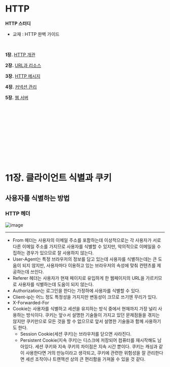 # HTTP

<b>HTTP 스터디</b>

- 교재 : HTTP 완벽 가이드
<br>

<b>1장.</b> [HTTP 개관](https://github.com/Nhahan/HTTP/wiki/1%EC%9E%A5.-HTTP-%EA%B0%9C%EA%B4%80)

<b>2장.</b> [URL과 리소스](https://github.com/Nhahan/HTTP/wiki/2%EC%9E%A5.-URL%EA%B3%BC-%EB%A6%AC%EC%86%8C%EC%8A%A4)

<b>3장.</b> [HTTP 메시지](https://github.com/Nhahan/HTTP/wiki/3%EC%9E%A5.-HTTP-%EB%A9%94%EC%8B%9C%EC%A7%80)

<b>4장.</b> [커넥션 관리](https://github.com/Nhahan/HTTP/wiki/4%EC%9E%A5.-TCP-%EC%BB%A4%EB%84%A5%EC%85%98)

<b>5장.</b> [웹 서버](https://github.com/Nhahan/HTTP/wiki/5%EC%9E%A5.-%EC%9B%B9%EC%84%9C%EB%B2%84)

<br><br><br><br><br><br><br><br><br><br>

# 11장. 클라이언트 식별과 쿠키

## 사용자를 식별하는 방법

### HTTP 헤더

![image](https://user-images.githubusercontent.com/81916648/150960869-c00a0b1b-d08c-416f-b5ea-69a73e20dae8.png)

<hr>

- From 헤더는 사용자의 이메일 주소를 포함하는데 이상적으로는 각 사용자가 서로 다른 이메일 주소를 가지므로 사용자를 식별할 수 있지만, 악의적으로 이메일을 수집하는 경우가 있으므로 잘 사용하지 않는다.
- User-Agent는 특정 브라우저의 정보를 담고 있는데 사용자를 식별하는데는 큰 도움이 되지 않지만, 사용자마다 이용하고 있는 브라우저의 속성에 맞춰 컨텐츠를 제공하는데 쓰인다.
- Referer 헤더는 사용자가 현재 페이지로 유입하게 한 웹페이지의 URL을 가르키므로 사용자를 식별하는데 도움이 되지 않는다.
- Authorization는 로그인을 한다는 가정하에 사용자를 식별할 수 있다.
- Client-ip는 어느 정도 특정성을 가지지만 변동성이 크므로 쓰기엔 무리가 있다.
- X-Forwarded-For
- Cookie는 사용자를 식별하고 세션을 유지하는 방식 중에서 현재까지 가장 널리 사용하는 방식이다. 쿠키는 앞ㅇ서 설명한 기술들이 가지고 있던 문제점들을 겪지는 않지만 쿠키만으로 모든 것을 할 수 없으므로 앞서 설명한 기술들과 함께 사용하기도 한다.
    - Session Cookie(세션 쿠키)는 브라우저를 닫으면 사라진다.
    - Persistent Cookie(지속 쿠키)는 디스크에 저장되어 컴퓨터를 재시작해도 남아있다. 세션 쿠키와 지속 쿠키의 차이점은 지속 시간 뿐이다.
쿠키는 캐싱과 같이 사용한다면 거의 만능이라고 생각되고, 쿠키에 관련한 위험성을 잘 관리한다면 세션 조작이나 트랜잭션 상의 큰 편리함을 가져올 수 있을 것 같다.
